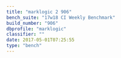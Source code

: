 ```yaml
---
title: "marklogic 2 906"
bench_suite: "17w18 CI Weekly Benchmark"
build_number: "906"
dbprofile: "marklogic"
classifier: ""
date: 2017-05-01T07:25:55
type: "bench"
---
```


